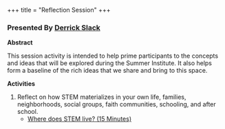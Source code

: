 +++
title = "Reflection Session"
+++

### Presented By [Derrick Slack](https://dehsi2022.netlify.app/background/meettheteam/#derrick-slack)

**Abstract**

This session activity is intended to help prime participants to the concepts and ideas that will be explored during the Summer Institute. It also helps form a baseline of the rich ideas that we share and bring to this space.

**Activities**
1. Reflect on how STEM materializes in your own life, families, neighborhoods, social groups, faith communities, schooling, and after school.
	* [Where does STEM live? (15 Minutes)](https://www.menti.com/61c6t6mxfo)